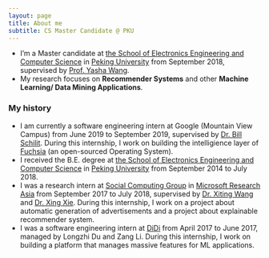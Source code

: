 ```yaml
---
layout: page
title: About me
subtitle: CS Master Candidate @ PKU
---
```


* I’m a Master candidate at [the School of Electronics Engineering and Computer Science](http://eecs.pku.edu.cn/) in [Peking University](www.pku.edu.cn) from September 2018, supervised by [Prof. Yasha Wang](http://www.sei.pku.edu.cn/people/wangys).
* My research focuses on **Recommender Systems** and other **Machine Learning/ Data Mining Applications**.

### My history
* I am currently a software engineering intern at Google (Mountain View Campus) from June 2019 to September 2019, supervised by [Dr. Bill Schilit](https://ai.google/research/people/author27501). During this internship, I work on building the intelligience layer of [Fuchsia](https://en.wikipedia.org/wiki/Google_Fuchsia) (an open-sourced Operating System).
* I received the B.E. degree at [the School of Electronics Engineering and Computer Science](http://eecs.pku.edu.cn/) in [Peking University](https://www.pku.edu.cn/) from September 2014 to July 2018.
* I was a research intern at [Social Computing Group](https://www.microsoft.com/en-us/research/group/social-computing-beijing/) in [Microsoft Research Asia](https://www.msra.cn/) from September 2017 to July 2018, supervised by [Dr. Xiting Wang](https://www.microsoft.com/en-us/research/people/xitwan/) and [Dr. Xing Xie](https://www.microsoft.com/en-us/research/people/xingx/). During this internship, I work on a project about automatic generation of advertisements and a project about explainable recommender system. 
* I was a software engineering intern at [DiDi](https://www.didiglobal.com/) from April 2017 to June 2017, managed by Longzhi Du and Zang Li. During this internship, I work on building a platform that manages massive features for ML applications.

